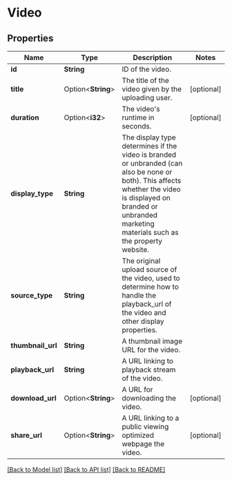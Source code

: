 # Video

## Properties

Name | Type | Description | Notes
------------ | ------------- | ------------- | -------------
**id** | **String** | ID of the video. | 
**title** | Option<**String**> | The title of the video given by the uploading user. | [optional]
**duration** | Option<**i32**> | The video's runtime in seconds. | [optional]
**display_type** | **String** | The display type determines if the video is branded or unbranded (can also be none or both). This affects whether the video is displayed on branded or unbranded marketing materials such as the property website. | 
**source_type** | **String** | The original upload source of the video, used to determine how to handle the playback_url of the video and other display properties.  | 
**thumbnail_url** | **String** | A thumbnail image URL for the video. | 
**playback_url** | **String** | A URL linking to playback stream of the video. | 
**download_url** | Option<**String**> | A URL for downloading the video. | [optional]
**share_url** | Option<**String**> | A URL linking to a public viewing optimized webpage the video. | [optional]

[[Back to Model list]](../README.md#documentation-for-models) [[Back to API list]](../README.md#documentation-for-api-endpoints) [[Back to README]](../README.md)


